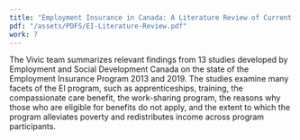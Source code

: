 ```yaml
---
title: "Employment Insurance in Canada: A Literature Review of Current Internal Government Studies"
pdf: "/assets/PDFS/EI-Literature-Review.pdf"
work: 7
---
```

The Vivic team summarizes relevant findings from 13 studies developed by Employment and Social Development Canada on the state of the Employment Insurance Program 2013 and 2019. The studies examine many facets of the EI program, such as apprenticeships, training, the compassionate care benefit, the work-sharing program, the reasons why those who are eligible for benefits do not apply, and the extent to which the program alleviates poverty and redistributes income across program participants.